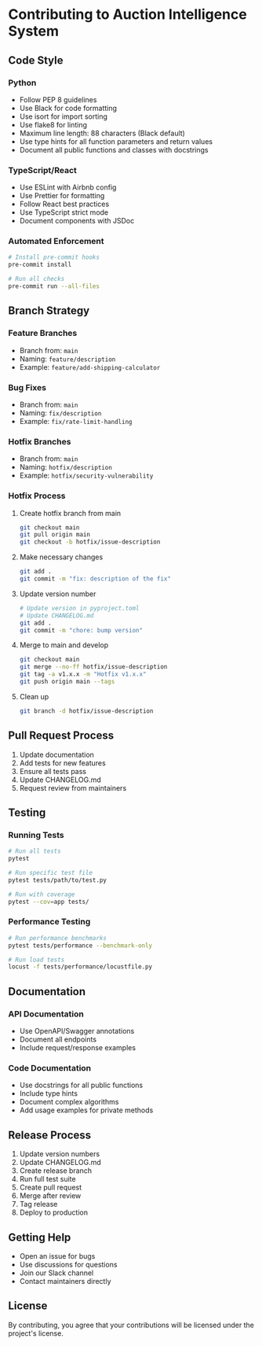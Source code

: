 # Contributing to Auction Intelligence System

## Code Style

### Python
- Follow PEP 8 guidelines
- Use Black for code formatting
- Use isort for import sorting
- Use flake8 for linting
- Maximum line length: 88 characters (Black default)
- Use type hints for all function parameters and return values
- Document all public functions and classes with docstrings

### TypeScript/React
- Use ESLint with Airbnb config
- Use Prettier for formatting
- Follow React best practices
- Use TypeScript strict mode
- Document components with JSDoc

### Automated Enforcement
```bash
# Install pre-commit hooks
pre-commit install

# Run all checks
pre-commit run --all-files
```

## Branch Strategy

### Feature Branches
- Branch from: `main`
- Naming: `feature/description`
- Example: `feature/add-shipping-calculator`

### Bug Fixes
- Branch from: `main`
- Naming: `fix/description`
- Example: `fix/rate-limit-handling`

### Hotfix Branches
- Branch from: `main`
- Naming: `hotfix/description`
- Example: `hotfix/security-vulnerability`

### Hotfix Process
1. Create hotfix branch from main
   ```bash
   git checkout main
   git pull origin main
   git checkout -b hotfix/issue-description
   ```

2. Make necessary changes
   ```bash
   git add .
   git commit -m "fix: description of the fix"
   ```

3. Update version number
   ```bash
   # Update version in pyproject.toml
   # Update CHANGELOG.md
   git add .
   git commit -m "chore: bump version"
   ```

4. Merge to main and develop
   ```bash
   git checkout main
   git merge --no-ff hotfix/issue-description
   git tag -a v1.x.x -m "Hotfix v1.x.x"
   git push origin main --tags
   ```

5. Clean up
   ```bash
   git branch -d hotfix/issue-description
   ```

## Pull Request Process

1. Update documentation
2. Add tests for new features
3. Ensure all tests pass
4. Update CHANGELOG.md
5. Request review from maintainers

## Testing

### Running Tests
```bash
# Run all tests
pytest

# Run specific test file
pytest tests/path/to/test.py

# Run with coverage
pytest --cov=app tests/
```

### Performance Testing
```bash
# Run performance benchmarks
pytest tests/performance --benchmark-only

# Run load tests
locust -f tests/performance/locustfile.py
```

## Documentation

### API Documentation
- Use OpenAPI/Swagger annotations
- Document all endpoints
- Include request/response examples

### Code Documentation
- Use docstrings for all public functions
- Include type hints
- Document complex algorithms
- Add usage examples for private methods

## Release Process

1. Update version numbers
2. Update CHANGELOG.md
3. Create release branch
4. Run full test suite
5. Create pull request
6. Merge after review
7. Tag release
8. Deploy to production

## Getting Help

- Open an issue for bugs
- Use discussions for questions
- Join our Slack channel
- Contact maintainers directly

## License

By contributing, you agree that your contributions will be licensed under the project's license. 